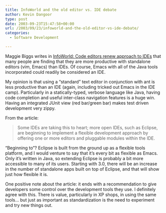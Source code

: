 ```yaml
---
title: InfoWorld and the old editor vs. IDE debate
author: Kevin Dangoor
type: post
date: 2003-09-23T15:47:58+00:00
url: /2003/09/23/infoworld-and-the-old-editor-vs-ide-debate/
categories:
  - Software Development

---
```

Maggie Biggs writes in [InfoWorld: Code editors renew approach to IDEs][1] that many people are finding that they are more productive with standalone editors (vim, Emacs) than IDEs. Of course, Emacs with all of the Java tools incorporated could readily be considered an IDE.

My opinion is that using a &#8220;standard&#8221; text editor in conjunction with ant is less productive than an IDE (again, including tricked out Emacs in the IDE camp). Particularly in a statically-typed, verbose language like Java, having code completion and useful inter-class navigation features is a huge win. Having an integrated JUnit view (red bar/green bar) makes test driven development very zippy.

From the article:

> Some IDEs are taking this to heart; more open IDEs, such as Eclipse, are beginning to implement a flexible development approach by offering one or more editors and pluggable modules within the IDE.

&#8220;Beginning to&#8221;? Eclipse is built from the ground up as a flexible tools platform, and I would venture to say that it&#8217;s every bit as flexible as Emacs. Only it&#8217;s written in Java, so extending Eclipse is probably a bit more accessible to many of its users. Starting with 3.0, there will be an increase in the number of standalone apps built on top of Eclipse, and that will show just how flexible it is.

One positive note about the article: it ends with a recommendation to give developers some control over the development tools they use. I definitely agree with this. There is value, particularly in XP shops, in using the same tools&#8230; but just as important as standardization is the need to experiment and try new things out.

 [1]: http://www.infoworld.com/article/03/09/19/37FEcodeedit_2.html "InfoWorld: Code editors renew approach to IDEs: September 19, 2003: By Maggie Biggs: Application Development"